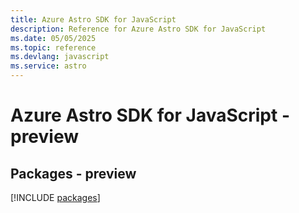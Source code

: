 ```yaml
---
title: Azure Astro SDK for JavaScript
description: Reference for Azure Astro SDK for JavaScript
ms.date: 05/05/2025
ms.topic: reference
ms.devlang: javascript
ms.service: astro
---
```

# Azure Astro SDK for JavaScript - preview
## Packages - preview
[!INCLUDE [packages](astro-index.md)]